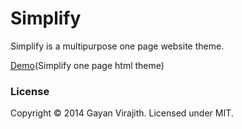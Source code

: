 # Simplify 

Simplify is a multipurpose one page website theme.

[Demo](http://gayanvirajith.github.io/simplify-html)(Simplify one page html theme)

### License

Copyright © 2014 Gayan Virajith. Licensed under MIT.
